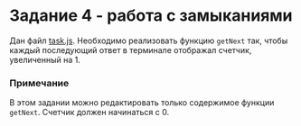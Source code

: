 # Задание 4 - работа с замыканиями

Дан файл [task.js](./task.js). Необходимо реализовать функцию `getNext` так, чтобы каждый последующий ответ в терминале отображал счетчик, увеличенный на 1.

### Примечание

В этом задании можно редактировать только содержимое функции `getNext`. Счетчик должен начинаться с 0.
